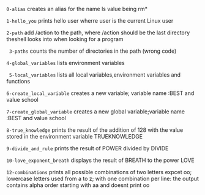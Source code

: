 `0-alias` creates an alias for the name ls value being rm*

`1-hello_you` prints hello user wherre user is the current Linux user

`2-path` add /action to the path, where /action should be the last directory theshell looks into when looking for a program

` 3-paths` counts the number of directories in the path (wrong code)

`4-global_variables` lists environment variables

` 5-local_variables` lists all local variables,environment variables and functions

`6-create_local_variable` creates a new variable; variable name :BEST and value school

`7-create_global_variable` creates a new global variable;variable name :BEST and value school

`8-true_knowledge` prints the result of the addition of 128 with the value stored in the environment variable TRUEKNOWLEDGE

`9-divide_and_rule` prints the result of POWER divided by DIVIDE

`10-love_exponent_breath` displays the result of BREATH to the power LOVE

`12-combinations` prints all possible combinations of two letters expcet oo; lowercase letters used from a to z; with one combination per line: the output contains alpha order starting with aa and doesnt print oo
